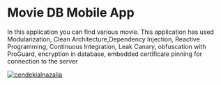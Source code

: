# Movie DB Mobile App

In this application you can find various movie. This application has used Modularization, Clean Architecture,Dependency Injection, Reactive Programming, Continuous Integration, Leak Canary, obfuscation with ProGuard, encryption in database, embedded certificate pinning for connection to the server

[![cendekialnazalia](https://circleci.com/gh/cendekialnazalia/MovieDBMobileApp.svg?style=svg)](https://circleci.com/gh/cendekialnazalia/MovieDBMobileApp)

